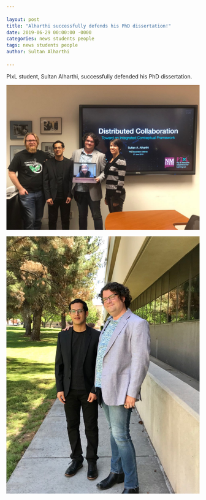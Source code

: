```yaml
---

layout: post
title: "Alharthi successfully defends his PhD dissertation!"
date: 2019-06-29 00:00:00 -0000
categories: news students people
tags: news students people
author: Sultan Alharthi

---
```


PIxL student, Sultan Alharthi, successfully defended his PhD dissertation.

![photograph of four people standing in front of a large display; one person is holding a laptop with another person showing](/docs/assets/images/SultanDefense.jpg)

![photograph of two people standing together outside](/docs/assets/images/ZSultan.jpg)